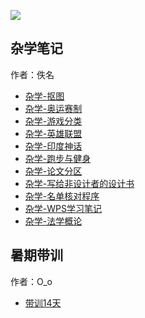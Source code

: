 
![](image-20250114100029163.jpeg)

## 杂学笔记
作者：佚名

* [杂学-抠图](杂学-抠图.md)
* [杂学-奥运赛制](杂学-奥运赛制.md)
* [杂学-游戏分类](杂学-游戏分类.md)
* [杂学-英雄联盟](杂学-英雄联盟.md)
* [杂学-印度神话](杂学-印度神话.md)
* [杂学-跑步与健身](杂学-跑步与健身.md)
* [杂学-论文分区](杂学-论文分区.md)
* [杂学-写给非设计者的设计书](杂学-写给非设计者的设计书.md)
* [杂学-名单核对程序](杂学-名单核对程序.md)
* [杂学-WPS学习笔记](杂学-WPS学习笔记.md)
* [杂学-法学概论](杂学-法学概论.md)

## 暑期带训
作者：O_o
* [带训14天](带训14天.md) 
